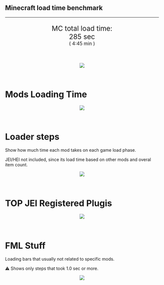 ## Minecraft load time benchmark

---

<p align="center" style="font-size:160%;">
MC total load time:<br>
285 sec
<br>
<sup><sub>(
4:45 min
)</sub></sup>
</p>

<br>
<!--
Note for image scripts:
  - Newlines are ignored
  - This characters cant be used: +<"%#
-->
<p align="center">
<img src="https://quickchart.io/chart.png?w=400&h=60&c={ type: 'horizontalBar', data: { datasets: [  {label: 'Mixins\n', data: [ 36.0 ]},  {label: 'Construction\n', data: [ 58.0 ]},  {label: 'PreInit\n', data: [137.0 ]},  {label: 'Init\n', data: [ 52.0 ]},  ] }, options: { layout: { padding: { top: 10 } }, scales: { xAxes: [{display: false, stacked: true}], yAxes: [{display: false, stacked: true}], }, elements: {rectangle: {borderWidth: 2}}, legend: {display: false}, plugins: {datalabels: { color: 'white', font: { family: 'Consolas', }, formatter: (value, context) => [context.dataset.label, value, 's'].join('') }}, annotation: { clip: false, annotations: [{ type: 'line', scaleID: 'x-axis-0', value: 36, borderColor: 'black', label: { content: 'Window appear', fontSize: 8, enabled: true, xPadding: 8, yPadding: 2, yAdjust: -20 }, } ] }, } }"/>
</p>

<br>

# Mods Loading Time

<p align="center">
<img src="https://quickchart.io/chart.png?w=400&h=300&c={ type: 'outlabeledPie', options: { rotation: Math.PI, cutoutPercentage: 25, plugins: { legend: !1, outlabels: { stretch: 5, padding: 1, text: (v,i)=>[ v.labels[v.dataIndex],' ', (v.percent*1000|0)/10, String.fromCharCode(37)].join('') } } }, data: {... `  5161a8   7.71s CraftTweaker2;  436e17   7.19s Had Enough Items;  395E14   1.20s [JEI Ingredient Filter];  395E14   6.75s [JEI Plugins];  516fa8   6.73s Ender IO;  8f304e   6.8 s Astral Sorcery;  6e5e17   5.73s Tinkers' Antique;  5E5014   4.0 s [TCon Textures];  813e81   5.36s OpenComputers;  a651a8   5.24s IndustrialCraft 2;  213664   3.9 s Forestry;  216364   2.98s Thermal Expansion;  cd922c   2.96s NuclearCraft;  436e17   2.81s Integrated Dynamics;  ba3eb8   2.60s Cyclic;  308f7e   2.34s Quark: RotN Edition;  3e7d81   2.17s ProbeZS;  3e8160   2.10s The Twilight Forest;  3e68ba   1.99s AE2 Unofficial Extended Life;  444444  30.63s 21 Other mods;  333333  45.35s 145 'Fast' mods (1.0s - 0.1s);  222222   8.5 s 300 'Instant' mods (%3C 0.1s)  ` .split(';').reduce((a, l) => { l.match(/(\w{6}) *(\d*\.\d*) ?s (.*)/s) .slice(1).map((a, i) => [[String.fromCharCode(35),a].join(''), a, a.length > 15 ? a.split(/(?%3C=.{9})\s(?=\S{5})/).join('\n') : a ][i]) .forEach((s, i) => [a.datasets[0].backgroundColor, a.datasets[0].data, a.labels][i].push(s) ); return a }, { labels: [], datasets: [{ backgroundColor: [], data: [], borderColor: 'rgba(22,22,22,0.3)', borderWidth: 1 }] }) } }"/>
</p>

<br>

# Loader steps

Show how much time each mod takes on each game load phase.

JEI/HEI not included, since its load time based on other mods and overal item count.

<p align="center">
<img src="https://quickchart.io/chart.png?w=400&h=450&c={ options: { scales: { xAxes: [{stacked: true}], yAxes: [{stacked: true}], }, plugins: { datalabels: { anchor: 'end', align: 'top', color: 'white', backgroundColor: 'rgba(46, 140, 171, 0.6)', borderColor: 'rgba(41, 168, 194, 1.0)', borderWidth: 0.5, borderRadius: 3, padding: 0, font: {size:10}, formatter: (v,ctx) => ctx.datasetIndex!=ctx.chart.data.datasets.length-1 ? null : [((ctx.chart.data.datasets.reduce((a,b)=>a- -b.data[ctx.dataIndex],0)*10)|0)/10,'s'].join('') }, colorschemes: { scheme: 'office.Damask6' } } }, type: 'bar', data: {...(() => { let a = { labels: [], datasets: [] }; `  0: Construction;  1: Loading Resources;  2: PreInitialization;  3: Initialization;  4: InterModComms;  5: LoadComplete;  6: ModIdMapping;  7: Other ` .split(';') .map(l => l.match(/\d: (.*)/).slice(1)) .forEach(([name]) => a.datasets.push({ label: name, data: [] })); `  0 1 2 3 4 5 6 7;  CraftTweaker2                 |  0.8 |  0.0 |  2.98|  4.58|  0.0 |  0.5 |  0.0 |  0.0 ;  Ender IO                      |  1.93|  0.0 |  3.34|  0.26|  1.17|  0.0 |  0.1 |  0.0 ;  Astral Sorcery                |  0.18|  0.0 |  4.64|  1.25|  0.0 |  0.0 |  0.0 |  0.0 ;  Tinkers' Antique              |  0.79|  0.0 |  0.13|  0.80|  0.0 |  0.0 |  0.0 |  4.0 ;  OpenComputers                 |  0.16|  0.0 |  3.53|  1.60|  0.5 |  0.0 |  0.0 |  0.0 ;  IndustrialCraft 2             |  0.82|  0.0 |  3.77|  0.64|  0.0 |  0.0 |  0.0 |  0.0 ;  Forestry                      |  0.31|  0.0 |  2.12|  0.64|  0.0 |  0.0 |  0.0 |  0.0 ;  Thermal Expansion             |  0.4 |  0.0 |  0.70|  2.20|  0.1 |  0.0 |  0.2 |  0.0 ;  NuclearCraft                  |  0.5 |  0.0 |  2.51|  0.36|  0.0 |  0.0 |  0.3 |  0.0 ;  Integrated Dynamics           |  0.14|  0.0 |  2.63|  0.3 |  0.0 |  0.0 |  0.0 |  0.0 ;  [Mod Average]                 |  0.6 |  0.0 |  0.16|  0.7 |  0.0 |  0.0 |  0.0 |  0.0  ` .split(';').slice(1) .map(l => l.split('|').map(s => s.trim())) .forEach(([name, ...arr], i) => { a.labels.push(name); arr.forEach((v, j) => a.datasets[j].data[i] = v) }); return a })()} }"/>
</p>

<br>

# TOP JEI Registered Plugis

<p align="center">
<img src="https://quickchart.io/chart.png?w=500&h=200&c={ options: { elements: { rectangle: { borderWidth: 1 } }, legend: false, scales: { yAxes: [{ ticks: { fontSize: 9, fontFamily: 'Verdana' }}], }, }, type: 'horizontalBar', data: {...(() => { let a = { labels: [], datasets: [{ backgroundColor: 'rgba(0, 99, 132, 0.5)', borderColor: 'rgb(0, 99, 132)', data: [] }] }; `  1.859: jeresources.jei.JEIConfig;  0.798: com.rwtema.extrautils2.crafting.jei.XUJEIPlugin;  0.539: com.buuz135.industrial.jei.JEICustomPlugin;  0.45 : crazypants.enderio.machines.integration.jei.MachinesPlugin;  0.424: ic2.jeiIntegration.SubModule;  0.332: mezz.jei.plugins.vanilla.VanillaPlugin;  0.219: crazypants.enderio.base.integration.jei.JeiPlugin;  0.169: cofh.thermalexpansion.plugins.jei.JEIPluginTE;  0.149: com.buuz135.thaumicjei.ThaumcraftJEIPlugin;  0.124: ninjabrain.gendustryjei.GendustryJEIPlugin;  0.122: net.bdew.jeibees.BeesJEIPlugin;  0.086: thaumicenergistics.integration.jei.ThEJEI;  1.481999999999996: Other  ` .split(';') .map(l => l.split(':')) .forEach(([time, name]) => { a.labels.push(name); a.datasets[0].data.push(time) }) ; return a })() } }"/>
</p>

<br>

# FML Stuff

Loading bars that usually not related to specific mods.

⚠️ Shows only steps that took 1.0 sec or more.

<p align="center">
<img src="https://quickchart.io/chart.png?w=500&h=400&c={ options: { rotation: Math.PI*1.125, cutoutPercentage: 55, plugins: { legend: !1, outlabels: { stretch: 5, padding: 1, text: (v)=>v.labels }, doughnutlabel: { labels: [ { text: 'FML stuff:', color: 'rgba(128, 128, 128, 0.5)', font: {size: 18} }, { text: '122.46s', color: 'rgba(128, 128, 128, 1)', font: {size: 22} } ] }, } }, type: 'outlabeledPie', data: {...(() => { let a = { labels: [], datasets: [{ backgroundColor: [], data: [], borderColor: 'rgba(22,22,22,0.3)', borderWidth: 2 }] }; `  739900   1.0 s Reloading;  001799   2.65s Loading Resource - AssetLibrary;  369900   3.58s Preloading 50769 textures;  2C9900   2.13s Texture loading;  009907   5.40s Posting bake events;  009911  33.69s Setting up dynamic models;  00991C  33.76s Loading Resource - ModelManager;  009982  34.53s Rendering Setup;  300099   1.12s XML Recipes;  3A0099   1.57s InterModComms;  8C0099  13.81s [VintageFix]: Texture search 68429 sprites;  960099   3.68s Preloaded 33519 sprites  ` .split(';') .map(l => l.match(/(\w{6}) *(\d*\.\d*) ?s (.*)/s)) .forEach(([, col, time, name]) => { a.labels.push([ name.length > 15 ? name.split(/(?%3C=.{11})\s(?=\S{6})/).join('\n') : name , ' ', time, 's' ].join('')); a.datasets[0].data.push(parseFloat(time)); a.datasets[0].backgroundColor.push([String.fromCharCode(35), col].join('')) }) ; return a })()} }"/>
</p>

